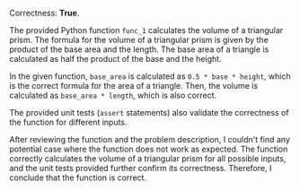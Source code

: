 Correctness: **True**.

The provided Python function `func_1` calculates the volume of a triangular prism. The formula for the volume of a triangular prism is given by the product of the base area and the length. The base area of a triangle is calculated as half the product of the base and the height.

In the given function, `base_area` is calculated as `0.5 * base * height`, which is the correct formula for the area of a triangle. Then, the volume is calculated as `base_area * length`, which is also correct.

The provided unit tests (`assert` statements) also validate the correctness of the function for different inputs.

After reviewing the function and the problem description, I couldn't find any potential case where the function does not work as expected. The function correctly calculates the volume of a triangular prism for all possible inputs, and the unit tests provided further confirm its correctness. Therefore, I conclude that the function is correct.